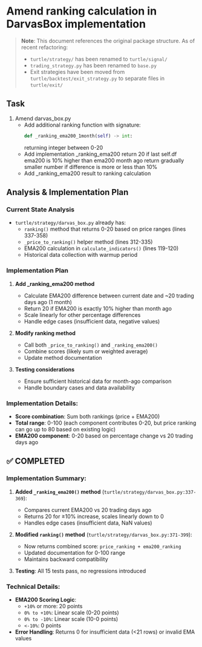 # Amend ranking calculation in DarvasBox implementation

> **Note**: This document references the original package structure. As of recent refactoring:
> - `turtle/strategy/` has been renamed to `turtle/signal/`
> - `trading_strategy.py` has been renamed to `base.py`
> - Exit strategies have been moved from `turtle/backtest/exit_strategy.py` to separate files in `turtle/exit/`

## Task
1. Amend darvas_box.py 
   - Add additional ranking function with signature:
       ```python
       def _ranking_ema200_1month(self) -> int:
       ```
       returning integer between 0-20
   - Add implementation _ranking_ema200
     return 20 if last self.df ema200 is 10% higher than ema200 month ago
     return gradually smaller number if difference is more or less than 10%
   - Add _ranking_ema200 result to ranking calculation

## Analysis & Implementation Plan

### Current State Analysis
- `turtle/strategy/darvas_box.py` already has:
  - `ranking()` method that returns 0-20 based on price ranges (lines 337-358)
  - `_price_to_ranking()` helper method (lines 312-335)
  - EMA200 calculation in `calculate_indicators()` (lines 119-120)
  - Historical data collection with warmup period

### Implementation Plan

1. **Add _ranking_ema200 method**
   - Calculate EMA200 difference between current date and ~20 trading days ago (1 month)
   - Return 20 if EMA200 is exactly 10% higher than month ago
   - Scale linearly for other percentage differences
   - Handle edge cases (insufficient data, negative values)

2. **Modify ranking method**
   - Call both `_price_to_ranking()` and `_ranking_ema200()`
   - Combine scores (likely sum or weighted average)
   - Update method documentation

3. **Testing considerations**
   - Ensure sufficient historical data for month-ago comparison
   - Handle boundary cases and data availability

### Implementation Details:
- **Score combination**: Sum both rankings (price + EMA200)
- **Total range**: 0-100 (each component contributes 0-20, but price ranking can go up to 80 based on existing logic)
- **EMA200 component**: 0-20 based on percentage change vs 20 trading days ago

## ✅ COMPLETED

### Implementation Summary:
1. **Added `_ranking_ema200()` method** (`turtle/strategy/darvas_box.py:337-369`):
   - Compares current EMA200 vs 20 trading days ago
   - Returns 20 for ≥10% increase, scales linearly down to 0
   - Handles edge cases (insufficient data, NaN values)

2. **Modified `ranking()` method** (`turtle/strategy/darvas_box.py:371-399`):
   - Now returns combined score: `price_ranking + ema200_ranking`
   - Updated documentation for 0-100 range
   - Maintains backward compatibility

3. **Testing**: All 15 tests pass, no regressions introduced

### Technical Details:
- **EMA200 Scoring Logic**:
  - `+10%` or more: 20 points
  - `0% to +10%`: Linear scale (0-20 points)
  - `0% to -10%`: Linear scale (10-0 points)  
  - `<-10%`: 0 points
- **Error Handling**: Returns 0 for insufficient data (<21 rows) or invalid EMA values
